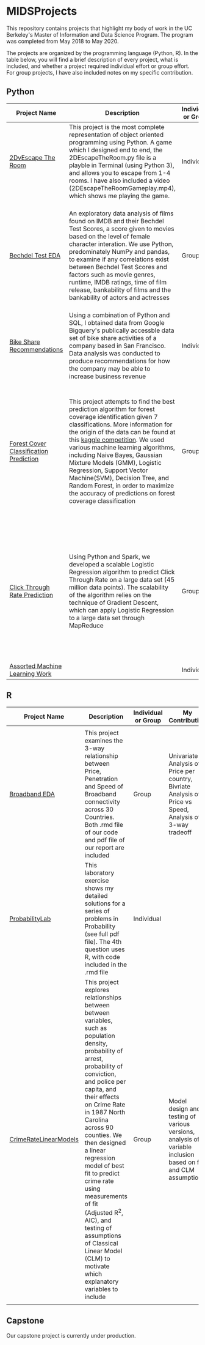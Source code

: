 # MIDSProjects

This repository contains projects that highlight my body of work in the UC Berkeley's Master of Information and Data Science Program.  The program was completed from May 2018 to May 2020.

The projects are organized by the programming language (Python, R).  In the table below, you will find a brief description of every project, what is included, and whether a project required individual effort or group effort.  For group projects, I have also included notes on my specific contribution. 

## Python 

|Project Name|Description|Individual or Group|My Contribution|
|---|---|---|---|
|[2DvEscape The Room](https://github.com/dwang-ischool/MIDSProjects/tree/master/Python/2DEscapeTheRoom)|This project is the most complete representation of object oriented programming using Python. A game which I designed end to end, the 2DEscapeTheRoom.py file is a playble in Terminal (using Python 3), and allows you to escape from 1-4 rooms. I have also included a video (2DEscapeTheRoomGameplay.mp4), which shows me playing the game.|Individual||
|[Bechdel Test EDA](https://github.com/dwang-ischool/MIDSProjects/tree/master/Python/BechdelTestEDA)|An exploratory data analysis of films found on IMDB and their Bechdel Test Scores, a score given to movies based on the level of female character interation.  We use Python, predominately NumPy and pandas, to examine if any correlations exist between Bechdel Test Scores and factors such as movie genres, runtime, IMDB ratings, time of film release, bankability of films and the bankability of actors and actresses|Group|Pre-analysis data processing such as table joining, Analysis of Bechdel score correlation with movie genres, movie runtime and IMDB ratings, and bankability of top 50 films|
|[Bike Share Recommendations](https://github.com/dwang-ischool/MIDSProjects/tree/master/Python/BikeShareRecommendations)|Using a combination of Python and SQL, I obtained data from Google Bigquery's publically accessble data set of bike share activities of a company based in San Francisco.  Data analysis was conducted to produce recommendations for how the company may be able to increase business revenue|Individual||
|[Forest Cover Classification Prediction](https://github.com/dwang-ischool/MIDSProjects/tree/master/Python/ForestCoverClassificationEnsemble)|This project attempts to find the best prediction algorithm for forest coverage identification given 7 classifications.  More information for the origin of the data can be found at this [kaggle competition](https://www.kaggle.com/c/forest-cover-type-prediction).  We used various machine learning algorithms, including Naive Bayes, Gaussian Mixture Models (GMM), Logistic Regression, Support Vector Machine(SVM), Decision Tree, and Random Forest, in order to maximize the accuracy of predictions on forest coverage classification|Group|Bivariate EDA, Data Transformation and Features selection, Full design of both Binary and Multinomial Naive Bayes Algorithms, Full design of GMM algorithm using Principal Component analysis, Compilation of all code|
|[Click Through Rate Prediction](https://github.com/dwang-ischool/MIDSProjects/tree/master/Python/ClickThroughRatePrediction)|Using Python and Spark, we developed a scalable Logistic Regression algorithm to predict Click Through Rate on a large data set (45 million data points).  The scalability of the algorithm relies on the technique of Gradient Descent, which can apply Logistic Regression to a large data set through MapReduce|Group|Designing of the entirety of the Gradient Descent Logistic Regression algorithm, fully homegrown, including all equations derivation and writing all code.  Also preformed pre-processing of numerical features data|
|[Assorted Machine Learning Work](https://github.com/dwang-ischool/MIDSProjects/tree/master/Python/AssortedMachineLearningWork)||Individual||
## R
|Project Name|Description|Individual or Group|My Contribution|
|---|---|---|---|
|||||
|[Broadband EDA](https://github.com/dwang-ischool/MIDSProjects/tree/master/R/BroadbandEDA)|This project examines the 3-way relationship between Price, Penetration and Speed of Broadband connectivity across 30 Countries. Both .rmd file of our code and pdf file of our report are included|Group|Univariate Analysis of Price per country, Bivriate Analysis of Price vs Speed, Analysis of 3-way tradeoff|
|[ProbabilityLab](https://github.com/dwang-ischool/MIDSProjects/tree/master/R/ProbabilityLab)|This laboratory exercise shows my detailed solutions for a series of problems in Probability (see full pdf file).  The 4th question uses R, with code included in the .rmd file|Individual||
|[CrimeRateLinearModels](https://github.com/dwang-ischool/MIDSProjects/tree/master/R/ProbabilityLab)|This project explores relationships between between variables, such as population density, probability of arrest, probability of conviction, and police per capita, and their effects on Crime Rate in 1987 North Carolina across 90 counties.  We then designed a linear regression model of best fit to predict crime rate using measurements of fit (Adjusted R<sup>2</sup>, AIC), and testing of assumptions of Classical Linear Model (CLM) to motivate which explanatory variables to include|Group|Model design and testing of various versions, analysis of variable inclusion based on fit and CLM assumptions|
|||||

## Capstone 
Our capstone project is currently under production.  

